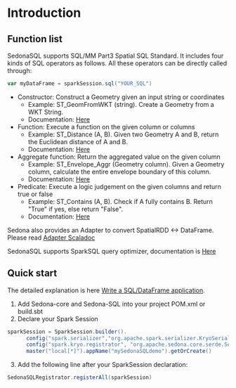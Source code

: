 # Introduction

## Function list
SedonaSQL supports SQL/MM Part3 Spatial SQL Standard. It includes four kinds of SQL operators as follows. All these operators can be directly called through:
```Scala
var myDataFrame = sparkSession.sql("YOUR_SQL")
```

* Constructor: Construct a Geometry given an input string or coordinates
	* Example: ST_GeomFromWKT (string). Create a Geometry from a WKT String.
	* Documentation: [Here](./GeoSparkSQL-Constructor)
* Function: Execute a function on the given column or columns
	* Example: ST_Distance (A, B). Given two Geometry A and B, return the Euclidean distance of A and B.
	* Documentation: [Here](./GeoSparkSQL-Function)
* Aggregate function: Return the aggregated value on the given column
	* Example: ST_Envelope_Aggr (Geometry column). Given a Geometry column, calculate the entire envelope boundary of this column.
	* Documentation: [Here](./GeoSparkSQL-AggregateFunction)
* Predicate: Execute a logic judgement on the given columns and return true or false
	* Example: ST_Contains (A, B). Check if A fully contains B. Return "True" if yes, else return "False".
	* Documentation: [Here](./GeoSparkSQL-Predicate)

Sedona also provides an Adapter to convert SpatialRDD <-> DataFrame. Please read [Adapter Scaladoc](../../javadoc/sql/org/apache/sedona/sql/utils/index.html)

SedonaSQL supports SparkSQL query optimizer, documentation is [Here](./GeoSparkSQL-Optimizer)

## Quick start

The detailed explanation is here [Write a SQL/DataFrame application](../../tutorial/sql.md).

1. Add Sedona-core and Sedona-SQL into your project POM.xml or build.sbt
2. Declare your Spark Session
```Scala
sparkSession = SparkSession.builder().
      config("spark.serializer","org.apache.spark.serializer.KryoSerializer").
      config("spark.kryo.registrator", "org.apache.sedona.core.serde.SedonaKryoRegistrator").
      master("local[*]").appName("mySedonaSQLdemo").getOrCreate()
```
3. Add the following line after your SparkSession declaration:
```Scala
SedonaSQLRegistrator.registerAll(sparkSession)
```
